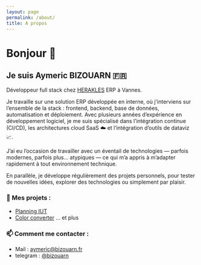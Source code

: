 ```yaml
---
layout: page
permalink: /about/
title: A propos
---
```

# Bonjour 👋
## Je suis Aymeric BIZOUARN 🇫🇷
Développeur full stack chez [HERAKLES](https://herakles.com/) ERP à Vannes.

Je travaille sur une solution ERP développée en interne, où j'interviens sur l’ensemble de la stack : frontend, backend, base de données, automatisation et déploiement.
Avec plusieurs années d’expérience en développement logiciel, je me suis spécialisé dans l’intégration continue (CI/CD), les architectures cloud SaaS ☁️ et l’intégration d’outils de dataviz 📈.

J’ai eu l’occasion de travailler avec un éventail de technologies — parfois modernes, parfois plus... atypiques — ce qui m’a appris à m’adapter rapidement à tout environnement technique.

En parallèle, je développe régulièrement des projets personnels, pour tester de nouvelles idées, explorer des technologies ou simplement par plaisir.

### 🔭 Mes projets :  
- [Planning IUT](https://github.com/bizouarn/Planning-IUT.git)
- [Color converter](https://bizouarn.github.io/Color-converter-GUI/)
... et plus

### 📫 Comment me contacter :
- Mail : [aymeric@bizouarn.fr](mailto://aymeric@bizouarn.fr)
- telegram : [@bizouarn](https://t.me/bizouarn)

